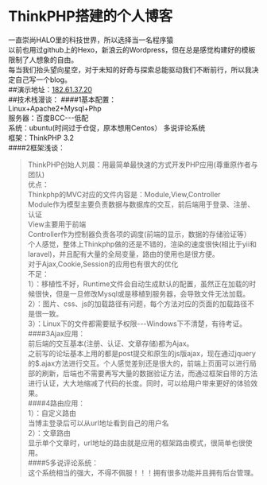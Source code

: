 # ThinkPHP搭建的个人博客
一直崇尚HALO里的科技世界，所以选择当一名程序猿  
以前也用过github上的Hexo，新浪云的Wordpress，但在总是感觉构建好的模板限制了人想象的自由。  
每当我们抬头望向星空，对于未知的好奇与探索总能驱动我们不断前行，所以我决定自己写一个blog。  
##演示地址：[182.61.37.20](http://182.61.37.20/)  
##技术栈漫谈：
####1基本配置：  
Linux+Apache2+Mysql+Php  
服务器：百度BCC---低配  
系统：ubuntu(时间过于仓促，原本想用Centos） 
多说评论系统  
框架：ThinkPHP 3.2  
####2框架浅谈：
>ThinkPHP创始人刘晨：用最简单最快速的方式开发PHP应用(尊重原作者与团队)  
优点：  
Thinkphp的MVC对应的文件内容是：Module,View,Controller  
Module作为模型主要负责数据与数据库的交互，前后端用于登录、注册、认证  
View主要用于前端  
Controller作为控制器负责各项的调度(前端的显示，数据的存储验证等）  
个人感觉，整体上Thinkphp做的还是不错的，渲染的速度很快(相比于yii和laravel)，并且配有大量的全局变量，路由的使用也是很方便。  
对于Ajax,Cookie,Session的应用也有很大的优化  
不足：  
    1）：移植性不好，Runtime文件会自动生成默认的配置，虽然正在加载的时候很快，但是一旦修改Mysql或是移植到服务器，会导致文件无法加载。  
    2）：图片、css、js的加载路径有问题，每个方法对应的页面的加载路径不是很一致。  
    3）：Linux下的文件都需要赋予权限---Windows下不清楚，有待考证。  
    ####3Ajax应用：  
前后端的交互基本(注册、认证、文章存储)都为Ajax。  
之前写的论坛基本上用的都是post提交和原生的js版ajax，现在通过jquery的$.ajax方法进行交互。个人感觉差别还是很大的，前端上页面可以进行局部的刷新，后端也不需要再写大量的数据验证方法，而通过框架自带的方法进行认证，大大地缩减了代码的长度。同时，可以给用户带来更好的体验效果。  
####4路由应用：  
1）：自定义路由  
当博主登录后可以从url地址看到自己的用户名  
2）：文章路由  
显示单个文章时，url地址的路由就是应用的框架路由模式，很简单也很使用。  
####5多说评论系统：  
这个系统相当的强大，不得不佩服！！！拥有很多功能并且拥有后台管理。
